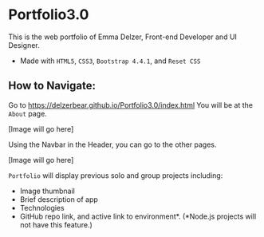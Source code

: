 # Portfolio3.0

This is the web portfolio of Emma Delzer, Front-end Developer and UI Designer.

* Made with `HTML5`, `CSS3`, `Bootstrap 4.4.1`, and `Reset CSS`

## How to Navigate:

Go to <https://delzerbear.github.io/Portfolio3.0/index.html>
You will be at the `About` page.

[Image will go here]

Using the Navbar in the Header, you can go to the other pages.

[Image will go here]

`Portfolio` will display previous solo and group projects including:
* Image thumbnail
* Brief description of app
* Technologies
* GitHub repo link, and active link to environment*. (*Node.js projects will not have this feature.)
